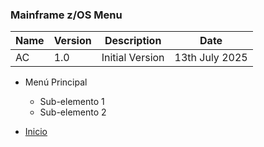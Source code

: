 ### Mainframe z/OS Menu

| Name | Version | Description | Date |
| ----------- | ----------- | ----------- | ----------- |
| AC | 1.0 | Initial Version | 13th July 2025 |

- Menú Principal
  - Sub-elemento 1
  - Sub-elemento 2

- [Inicio](https://github.com/campa79/Mainframe_zOS "Volver a la página de inicio")
